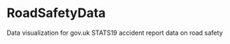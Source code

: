 RoadSafetyData
==============

Data visualization for gov.uk STATS19 accident report data on road safety
